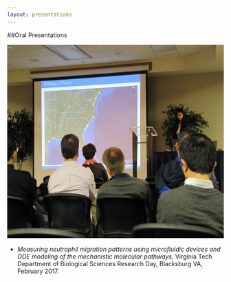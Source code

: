 ```yaml
---
layout: presentations
---
```


##Oral Presentations
<center><img src="/assets/img/NIMBioS-Presentation.jpg" width="600" height="450"></center>

* *Measuring neutrophil migration patterns using microfluidic devices and ODE modeling of the mechanistic molecular pathways*, Virginia Tech Department of Biological Sciences Research Day, Blacksburg VA, February 2017.
